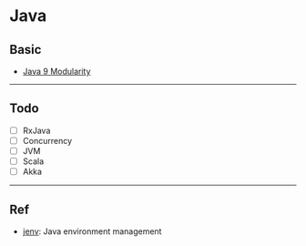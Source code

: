 # Java

## Basic

- [Java 9 Modularity](https://github.com/rurumimic/java-9-modularity)

---

## Todo

- [ ] RxJava
- [ ] Concurrency
- [ ] JVM
- [ ] Scala
- [ ] Akka

---

## Ref

- [jenv](https://github.com/jenv/jenv): Java environment management
